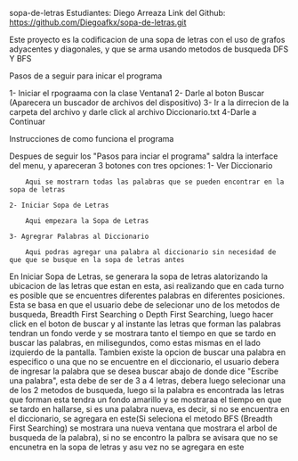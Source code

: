 sopa-de-letras
Estudiantes: Diego Arreaza
Link del Github: https://github.com/Diegoafkx/sopa-de-letras.git

Este proyecto es la codificacion de una sopa de letras con el uso de grafos adyacentes y diagonales, y que se arma usando metodos de busqueda DFS Y BFS

Pasos de a seguir para inicar el programa

1- Iniciar el rpograama con la clase Ventana1
2- Darle al boton Buscar (Aparecera un buscador de archivos del dispositivo)
3- Ir a la dirrecion de la carpeta del archivo y darle click al archivo Diccionario.txt
4-Darle a Continuar

Instrucciones de como funciona el programa

Despues de seguir los "Pasos para inciar el programa" saldra la interface del menu, y apareceran 3 botones con tres opciones:
    1- Ver Diccionario

        Aqui se mostrarn todas las palabras que se pueden encontrar en la sopa de letras

    2- Iniciar Sopa de Letras

        Aqui empezara la Sopa de Letras

    3- Agregrar Palabras al Diccionario

        Aqui podras agregar una palabra al diccionario sin necesidad de que que se busque en la sopa de letras antes

En Iniciar Sopa de Letras, se generara la sopa de letras alatorizando la ubicacion de las letras que estan en esta, asi realizando que en cada turno es posible que se encuentres diferentes palabras en diferentes     posiciones. Esta se basa en que el usuario debe de selecionar uno de los metodos de busqueda, Breadth First Searching o Depth First Searching, luego hacer click en el boton de buscar y al instante las letras que forman las palabras tendran un fondo verde y se mostrara tanto el tiempo en que se tardo en buscar las palabras, en milisegundos, como estas mismas en el lado izquierdo de la pantalla. Tambien existe la opcion de buscar una palabra en especifico o una que no se encuentre en el diccionario, el usuario debera de ingresar la palabra que se desea buscar abajo de donde dice "Escribe una palabra", esta debe de ser de 3 a 4 letras, debera luego selecionar una de los 2 metodos de busqueda, luego si la palabra es encontrada las letras que forman esta tendra un fondo amarillo y se mostraraa el tiempo en que se tardo en hallarse, si es una palabra nueva, es decir, si no se encuentra en el diccionario, se agregara en este(Si seleciona el metodo BFS (Breadth First Searching) se mostrara una nueva ventana que mostrara el arbol de busqueda de la palabra), si no se encontro la palbra se avisara que no se encunetra en la sopa de letras y asu vez no se agregara en este


